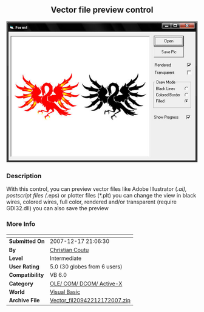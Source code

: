 ﻿<div align="center">

## Vector file preview control

<img src="PIC20071217211456975.jpg">
</div>

### Description

With this control, you can preview vector files like Adobe Illustrator (*.ai), postscript files (*.eps) or plotter files (*.plt) you can change the view in black wires, colored wires, full color, rendered and/or transparent (require GDI32.dll) you can also save the preview
 
### More Info
 


<span>             |<span>
---                |---
**Submitted On**   |2007-12-17 21:06:30
**By**             |[Christian Coutu](https://github.com/Planet-Source-Code/PSCIndex/blob/master/ByAuthor/christian-coutu.md)
**Level**          |Intermediate
**User Rating**    |5.0 (30 globes from 6 users)
**Compatibility**  |VB 6\.0
**Category**       |[OLE/ COM/ DCOM/ Active\-X](https://github.com/Planet-Source-Code/PSCIndex/blob/master/ByCategory/ole-com-dcom-active-x__1-29.md)
**World**          |[Visual Basic](https://github.com/Planet-Source-Code/PSCIndex/blob/master/ByWorld/visual-basic.md)
**Archive File**   |[Vector\_fil20942212172007\.zip](https://github.com/Planet-Source-Code/christian-coutu-vector-file-preview-control__1-69770/archive/master.zip)








